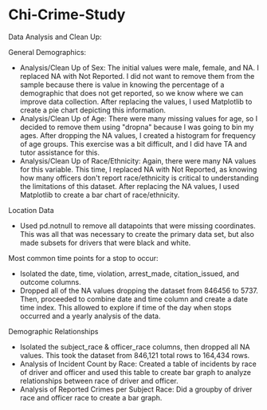 # Chi-Crime-Study

Data Analysis and Clean Up:

General Demographics:
- Analysis/Clean Up of Sex: The initial values were male, female, and NA. I replaced NA with Not Reported. I did not want to remove them from the sample because there is value in knowing the percentage of a demographic that does not get reported, so we know where we can improve data collection. After replacing the values, I used Matplotlib to create a pie chart depicting this information.
- Analysis/Clean Up of Age: There were many missing values for age, so I decided to remove them using "dropna" because I was going to bin my ages. After dropping the NA values, I created a histogram for frequency of age groups. This exercise was a bit difficult, and I did have TA and tutor assistance for this.
- Analysis/Clean Up of Race/Ethnicity: Again, there were many NA values for this variable. This time, I replaced NA with Not Reported, as knowing how many officers don't report race/ethnicity is critical to understanding the limitations of this dataset. After replacing the NA values, I used Matplotlib to create a bar chart of race/ethnicity.

Location Data
- Used pd.notnull to remove all datapoints that were missing coordinates. This was all that was necessary to create the primary data set, but also made subsets for drivers that were black and white.

Most common time points for a stop to occur:
- Isolated the date, time, violation, arrest_made, citation_issued, and outcome columns. 
- Dropped all of the NA values dropping the dataset from 846456 to 5737. Then, proceeded to combine date and time column and create a date time index. This allowed to explore if time of the day when stops occurred and a yearly analysis of the data.

Demographic Relationships
- Isolated the subject_race & officer_race columns, then dropped all NA values. This took the dataset from 846,121 total rows to 164,434 rows.
- Analysis of Incident Count by Race: Created a table of incidents by race of driver and officer and used this table to create bar graph to analyze relationships between race of driver and officer.
- Analysis of Reported Crimes per Subject Race: Did a groupby of driver race and officer race to create a bar graph.
